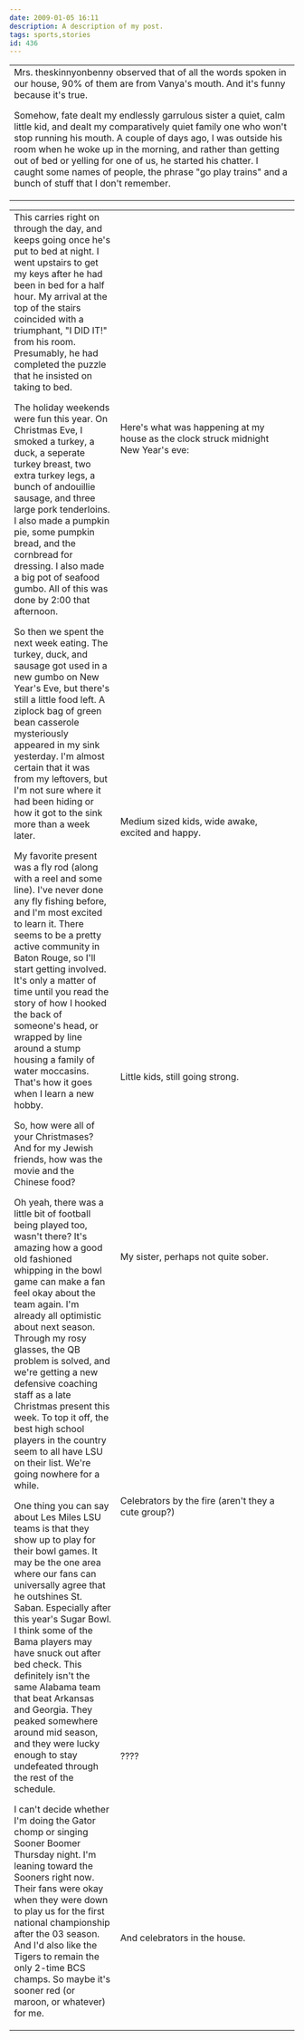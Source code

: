 ```yaml
---
date: 2009-01-05 16:11
description: A description of my post.
tags: sports,stories
id: 436
---
```

<table cellspacing><tr><td>Mrs. theskinnyonbenny observed that of all the words spoken in our house, 90% of them are from Vanya's mouth.  And it's funny because it's true.

Somehow, fate dealt my endlessly garrulous sister a quiet, calm little kid, and dealt my comparatively quiet family one who won't stop running his mouth.  A couple of days ago, I was outside his room when he woke up in the morning, and rather than getting out of bed or yelling for one of us, he started his chatter.  I caught some names of people, the phrase "go play trains" and a bunch of stuff that I don't remember.</td></tr></table>
<!--more-->
<table cellpadding= "10" cellspacing="0"><tr><td rowspan="8" valign="top" cellpadding="0">This carries right on through the day, and keeps going once he's put to bed at night.  I went upstairs to get my keys after he had been in bed for a half hour.  My arrival at the top of the stairs coincided with a triumphant, "I DID IT!" from his room.  Presumably, he had completed the puzzle that he insisted on taking to bed.

The holiday weekends were fun this year.  On Christmas Eve, I smoked a turkey, a duck, a seperate turkey breast, two extra turkey legs, a bunch of andouillie sausage, and three large pork tenderloins.  I also made a pumpkin pie, some pumpkin bread, and the cornbread for dressing.  I also made a big pot of seafood gumbo.  All of this was done by 2:00 that afternoon.

So then we spent the next week eating.  The turkey, duck, and sausage got used in a new gumbo on New Year's Eve, but there's still a little food left.  A ziplock bag of green bean casserole mysteriously appeared in my sink yesterday.  I'm almost certain that it was from my leftovers, but I'm not sure where it had been hiding or how it got to the sink more than a week later.

My favorite present was a fly rod (along with a reel and some line).  I've never done any fly fishing before, and I'm most excited to learn it.  There seems to be a pretty active community in Baton Rouge, so I'll start getting involved.  It's only a matter of time until you read the story of how I hooked the back of someone's head, or wrapped by line around a stump housing a family of water moccasins.  That's how it goes when I learn a new hobby.

So, how were all of your Christmases?  And for my Jewish friends, how was the movie and the Chinese food?

Oh yeah, there was a little bit of football being played too, wasn't there?  It's amazing how a good old fashioned whipping in the bowl game can make a fan feel okay about the team again.  I'm already all optimistic about next season.  Through my rosy glasses, the QB problem is solved, and we're getting a new defensive coaching staff as a late Christmas present this week.  To top it off, the best high school players in the country seem to all have LSU on their list.  We're going nowhere for a while.

One thing you can say about Les Miles LSU teams is that they show up to play for their bowl games.  It may be the one area where our fans can universally agree that he outshines St. Saban.  Especially after this year's Sugar Bowl.  I think some of the Bama players may have snuck out after bed check.  This definitely isn't the same Alabama team that beat Arkansas and Georgia.  They peaked somewhere around mid season, and they were lucky enough to stay undefeated through the rest of the schedule.

I can't decide whether I'm doing the Gator chomp or singing Sooner Boomer Thursday night.  I'm leaning toward the Sooners right now.  Their fans were okay when they were down to play us for the first national championship after the 03 season.  And I'd also like the Tigers to remain the only 2-time BCS champs.  So maybe it's sooner red (or maroon, or whatever) for me.</td></tr><tr>
<td class="caption" width="300">Here's what was happening at my house as the clock struck midnight New Year's eve:</td></tr><tr><td class="caption"><img src="/img/newyears2009/IMG_5494.JPG" alt="" /><br />Medium sized kids, wide awake, excited and happy.</TD></tr><tr><TD class="caption"><img src="/img/newyears2009/IMG_5495.JPG" alt="" /><br /> Little kids, still going strong.</TD></tr><tr><TD class="caption"><img src="/img/newyears2009/IMG_5497.JPG" alt="" /><br />My sister, perhaps not quite sober.</TD></tr><tr><TD class="caption"><img src="/img/newyears2009/IMG_5498.JPG" alt="" /><br />Celebrators by the fire (aren't they a cute group?)</TD></tr><tr><TD class="caption"><img src="/img/newyears2009/IMG_5499.JPG" alt="" /><br />????</TD></tr><tr><TD class="caption"><img src="/img/newyears2009/IMG_5496.JPG" alt="" /><br />And celebrators in the house.</TD></TR></TABLE>